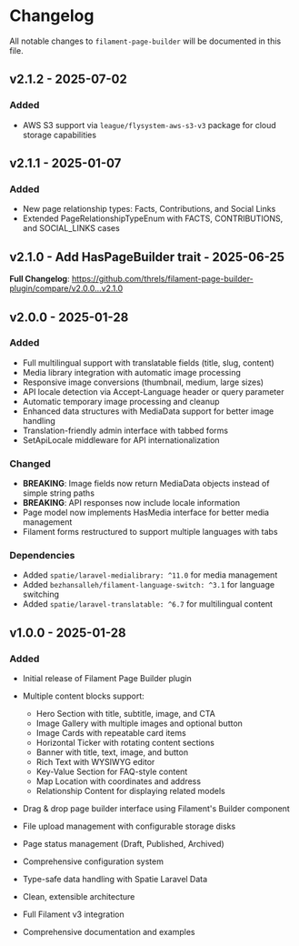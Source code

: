 # Changelog

All notable changes to `filament-page-builder` will be documented in this file.

## v2.1.2 - 2025-07-02

### Added
- AWS S3 support via `league/flysystem-aws-s3-v3` package for cloud storage capabilities

## v2.1.1 - 2025-01-07

### Added
- New page relationship types: Facts, Contributions, and Social Links
- Extended PageRelationshipTypeEnum with FACTS, CONTRIBUTIONS, and SOCIAL_LINKS cases

##  v2.1.0 - Add HasPageBuilder trait - 2025-06-25

**Full Changelog**: https://github.com/threls/filament-page-builder-plugin/compare/v2.0.0...v2.1.0

## v2.0.0 - 2025-01-28

### Added

- Full multilingual support with translatable fields (title, slug, content)
- Media library integration with automatic image processing
- Responsive image conversions (thumbnail, medium, large sizes)
- API locale detection via Accept-Language header or query parameter
- Automatic temporary image processing and cleanup
- Enhanced data structures with MediaData support for better image handling
- Translation-friendly admin interface with tabbed forms
- SetApiLocale middleware for API internationalization

### Changed

- **BREAKING**: Image fields now return MediaData objects instead of simple string paths
- **BREAKING**: API responses now include locale information
- Page model now implements HasMedia interface for better media management
- Filament forms restructured to support multiple languages with tabs

### Dependencies

- Added `spatie/laravel-medialibrary: ^11.0` for media management
- Added `bezhansalleh/filament-language-switch: ^3.1` for language switching
- Added `spatie/laravel-translatable: ^6.7` for multilingual content

## v1.0.0 - 2025-01-28

### Added

- Initial release of Filament Page Builder plugin
- Multiple content blocks support:
  - Hero Section with title, subtitle, image, and CTA
  - Image Gallery with multiple images and optional button
  - Image Cards with repeatable card items
  - Horizontal Ticker with rotating content sections
  - Banner with title, text, image, and button
  - Rich Text with WYSIWYG editor
  - Key-Value Section for FAQ-style content
  - Map Location with coordinates and address
  - Relationship Content for displaying related models
  
- Drag & drop page builder interface using Filament's Builder component
- File upload management with configurable storage disks
- Page status management (Draft, Published, Archived)
- Comprehensive configuration system
- Type-safe data handling with Spatie Laravel Data
- Clean, extensible architecture
- Full Filament v3 integration
- Comprehensive documentation and examples
